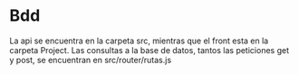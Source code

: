 # Bdd
 La api se encuentra en la carpeta src, mientras que el front esta en la carpeta Project.
 Las consultas a la base de datos, tantos las peticiones get y post, se encuentran en src/router/rutas.js
